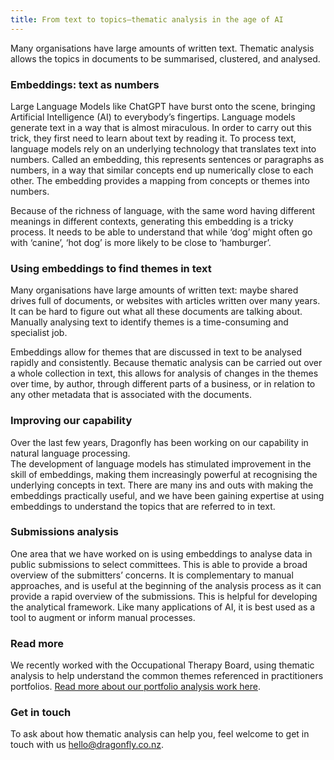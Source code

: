 ```yaml
---
title: From text to topics—thematic analysis in the age of AI
---
```


Many organisations have large amounts of written text. Thematic analysis allows
the topics in documents to be summarised, clustered, and analysed.

<!--more-->

### Embeddings: text as numbers

Large Language Models like ChatGPT have burst onto the scene, bringing
Artificial Intelligence (AI) to everybody’s fingertips. Language models generate text in a
way that is almost miraculous. In order to carry out this trick, they first
need to learn about text by reading it. To process text, language models rely on an
underlying technology that translates text into numbers. Called an
embedding, this represents sentences or paragraphs as numbers, in a way
that similar concepts end up numerically close to each other. The
embedding provides a mapping from concepts or themes into numbers.  

Because of
the richness of language, with the same word having different meanings in
different contexts, generating this embedding is a tricky process. It
needs to be able to understand that while ‘dog’ might often go with ‘canine’,
‘hot dog’ is more likely to be close to ‘hamburger’.

### Using embeddings to find themes in text

Many organisations have large amounts of written text: maybe shared drives full
of documents, or websites with articles written over many years. It can be hard
to figure out what all these documents are talking about. 
Manually analysing text to
identify themes is a time-consuming and specialist job. 

Embeddings
allow for themes that are discussed in text to be analysed rapidly and consistently.
Because thematic analysis can be carried out over a whole
collection in text, this allows for analysis of changes in the themes over
time, by author, through different parts of a business, or in relation to any
other metadata that is associated with the documents. 

### Improving our capability

Over the last few years, Dragonfly has been working on our capability in 
natural language processing.  
The development of language models has stimulated improvement in the skill of
embeddings, making them increasingly powerful at recognising the
underlying concepts in text. There are many ins and outs with making the embeddings
practically useful, and we have been gaining expertise at using embeddings to
understand the topics that are referred to in text. 

### Submissions analysis

One area that we have worked on is using
embeddings to analyse data in public submissions to select committees. This is
able to provide a broad overview of the submitters’ concerns. It is
complementary to manual approaches, and is useful at the beginning of the
analysis process as it can provide a rapid overview of the submissions. This is
helpful for developing the analytical framework. Like many applications of AI,
it is best used as a tool to augment or inform manual processes. 

### Read more

We recently worked with the Occupational Therapy Board, using thematic analysis
to help understand the common themes referenced in practitioners portfolios.
[Read more about our portfolio analysis work here](https://www.dragonfly.co.nz/work/thematic-analysis-case-study.html).



### Get in touch

To ask about how thematic analysis can help you, feel welcome to get in touch with us [hello@dragonfly.co.nz](mailto:hello@dragonfly.co.nz).

